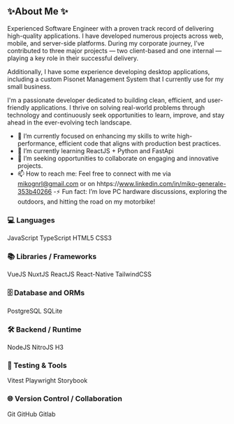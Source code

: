 ## ✨About Me ✨

Experienced Software Engineer with a proven track record of delivering high-quality applications. I have developed numerous projects across web, mobile, and server-side platforms. During my corporate journey, I’ve contributed to three major projects — two client-based and one internal — playing a key role in their successful delivery.

Additionally, I have some experience developing desktop applications, including a custom Pisonet Management System that I currently use for my small business.

I'm a passionate developer dedicated to building clean, efficient, and user-friendly applications. I thrive on solving real-world problems through technology and continuously seek opportunities to learn, improve, and stay ahead in the ever-evolving tech landscape.


- 🔭 I’m currently focused on enhancing my skills to write high-performance, efficient code that aligns with production best practices.
- 🌱 I’m currently learning ReactJS + Python and FastApi
- 💞️ I’m seeking opportunities to collaborate on engaging and innovative projects.
- 📫 How to reach me: Feel free to connect with me via mikognrl@gmail.com or on hhtps://www.linkedin.com/in/miko-generale-353b40266
-⚡ Fun fact: I’m love PC hardware discussions, exploring the outdoors, and hitting the road on my motorbike!


### 💻 Languages
 JavaScript TypeScript HTML5 CSS3 

### 📚 Libraries / Frameworks
 VueJS NuxtJS ReactJS React-Native TailwindCSS

### 🗄️ Database and ORMs
 PostgreSQL SQLite
    
### 🛠️ Backend / Runtime
 NodeJS NitroJS H3

### 🧪 Testing & Tools
 Vitest Playwright Storybook
    
### 🌐 Version Control / Collaboration
 Git GitHub Gitlab
